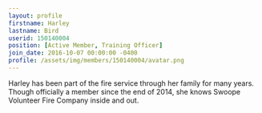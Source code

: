 ```yaml
---
layout: profile
firstname: Harley
lastname: Bird
userid: 150140004
position: [Active Member, Training Officer]
join_date: 2016-10-07 00:00:00 -0400
profile: /assets/img/members/150140004/avatar.png
---
```

Harley has been part of the fire service through her family for many years. Though officially a member since the end of 2014, she knows Swoope Volunteer Fire Company inside and out.